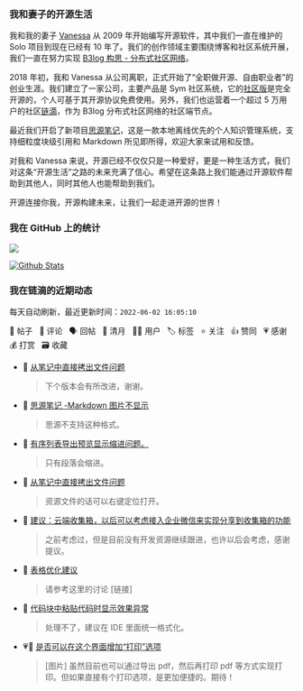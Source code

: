 ### 我和妻子的开源生活

我和我的妻子 [Vanessa](https://github.com/Vanessa219) 从 2009 年开始编写开源软件，其中我们一直在维护的 Solo 项目到现在已经有 10 年了。我们的创作领域主要围绕博客和社区系统开展，我们一直在努力实现 [B3log 构思 - 分布式社区网络](https://ld246.com/article/1546941897596)。

2018 年初，我和 Vanessa 从公司离职，正式开始了“全职做开源、自由职业者”的创业生涯。我们建立了一家公司，主要产品是 Sym 社区系统，它的[社区版](https://github.com/88250/symphony)是完全开源的，个人可基于其开源协议免费使用。另外，我们也运营着一个超过 5 万用户的社区[链滴](https://ld246.com)，作为 B3log 分布式社区网络的社区端节点。

最近我们开启了新项目[思源笔记](https://github.com/siyuan-note/siyuan)，这是一款本地离线优先的个人知识管理系统，支持细粒度块级引用和 Markdown 所见即所得，欢迎大家来试用和反馈。

对我和 Vanessa 来说，开源已经不仅仅只是一种爱好，更是一种生活方式，我们对这条“开源生活”之路的未来充满了信心。希望在这条路上我们能通过开源软件帮助到其他人，同时其他人也能帮助到我们。

开源连接你我，开源构建未来，让我们一起走进开源的世界！

### 我在 GitHub 上的统计

<a title="Hits" target="_blank" href="https://github.com/88250/88250"><img src="https://hits.b3log.org/88250/88250.svg"></a>

[![Github Stats](https://github-readme-stats.vercel.app/api?username=88250&theme=tokyonight&show_icons=true)](https://github.com/88250)

<!--events start -->

### 我在链滴的近期动态

每天自动刷新，最近更新时间：`2022-06-02 16:05:10`

📝 帖子 &nbsp; 💬 评论 &nbsp; 🗣 回帖 &nbsp; 🌙 清月 &nbsp; 👨‍💻 用户 &nbsp; 🏷️ 标签 &nbsp; ⭐️ 关注 &nbsp; 👍 赞同 &nbsp; 💗 感谢 &nbsp; 💰 打赏 &nbsp; 🗃 收藏

* 💬 [从笔记中直接拷出文件问题](https://ld246.com/article/1654079161781/comment/1654156118108#comments)

  > 下个版本会有所改进，谢谢。
* 💬 [思源笔记 -Markdown 图片不显示](https://ld246.com/article/1654154597231/comment/1654156019472#comments)

  > 思源不支持这种格式。
* 💬 [有序列表导出预览显示缩进问题。](https://ld246.com/article/1654155208598/comment/1654155985804#comments)

  > 只有段落会缩进。
* 💬 [从笔记中直接拷出文件问题](https://ld246.com/article/1654079161781/comment/1654144951982#comments)

  > 资源文件的话可以右键定位打开。
* 💬 [建议：云端收集箱，以后可以考虑接入企业微信来实现分享到收集箱的功能](https://ld246.com/article/1654141923632/comment/1654142846710#comments)

  > 之前考虑过，但是目前没有开发资源继续跟进，也许以后会考虑，感谢提议。
* 💬 [表格优化建议](https://ld246.com/article/1654141024733/comment/1654141199074#comments)

  > 请参考这里的讨论 [链接]
* 💬 [代码块中粘贴代码时显示效果异常](https://ld246.com/article/1654136490092/comment/1654140719184#comments)

  > 处理不了，建议在 IDE 里面统一格式化。
* 💗📝 [是否可以在这个界面增加“打印”选项](https://ld246.com/article/1654135964968)

  > [图片] 虽然目前也可以通过导出 pdf，然后再打印 pdf 等方式实现打印。但如果直接有个打印选项，是更加便捷的。期待！


<!--events end -->
